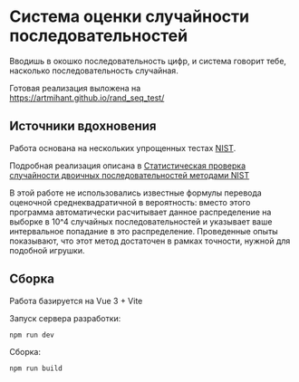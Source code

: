 # Система оценки случайности последовательностей

Вводишь в окошко последовательность цифр, и система говорит тебе, насколько последовательность случайная.

Готовая реализация выложена на https://artmihant.github.io/rand_seq_test/

## Источники вдохновения

Работа основана на нескольких упрощенных тестах [NIST](https://ru.wikipedia.org/wiki/%D0%A1%D1%82%D0%B0%D1%82%D0%B8%D1%81%D1%82%D0%B8%D1%87%D0%B5%D1%81%D0%BA%D0%B8%D0%B5_%D1%82%D0%B5%D1%81%D1%82%D1%8B_NIST).

Подробная реализация описана в [Статистическая проверка случайности двоичных последовательностей методами NIST](https://habr.com/ru/company/securitycode/blog/237695/)

В этой работе не использовались известные формулы перевода оценочной среднеквадратичной в вероятность: вместо этого программа автоматически расчитывает данное распределение на выборке в 10^4 случайных последовательностей и указывает ваше интервальное попадание в это распределение. Проведенные опыты показывают, что этот метод достаточен в рамках точности, нужной для подобной игрушки.

## Сборка

Работа базируется на Vue 3 + Vite

Запуск сервера разработки:

    npm run dev 

Сборка:

    npm run build 